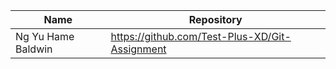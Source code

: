 | Name       | Repository                           |
|------------|--------------------------------------|
| Ng Yu Hame Baldwin | https://github.com/Test-Plus-XD/Git-Assignment |
